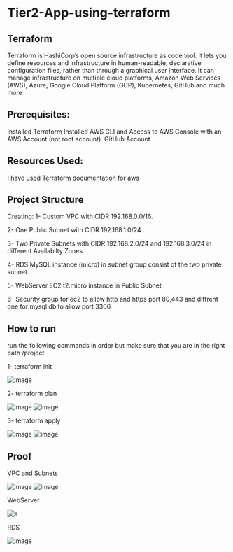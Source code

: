 # Tier2-App-using-terraform

## Terraform
Terraform is HashiCorp’s open source infrastructure as code tool. It lets you define resources and infrastructure in human-readable, declarative configuration files, 
rather than through a graphical user interface. It can manage infrastructure on multiple cloud platforms, Amazon Web Services (AWS), Azure, Google Cloud Platform (GCP),
Kubernetes, GitHub and much more

## Prerequisites:
Installed Terraform
Installed AWS CLI and Access to AWS Console with an AWS Account (not root account).
GitHub Account

## Resources Used:
I have used [Terraform documentation](https://registry.terraform.io/providers/hashicorp/aws/latest/docs) for aws 

## Project Structure

Creating:
1- Custom VPC with CIDR 192.168.0.0/16.

2- One Public Subnet with CIDR 192.168.1.0/24 .

3- Two Private Subnets with CIDR 192.168.2.0/24 and 192.168.3.0/24 in different Availabilty Zones.

4- RDS MySQL instance (micro) in subnet group consist of the two private subnet.

5- WebServer EC2 t2.micro instance in Public Subnet 

6- Security group for ec2 to allow http and https port 80,443 and diffrent one for mysql db to allow port 3306 

## How to run

run the following commands in order but make sure that you are in the right path 
/project

1- terraform init

![image](https://user-images.githubusercontent.com/122731503/222960295-7066fe8f-321f-46c0-a638-158e4ac2127e.png)

2- terraform plan

![image](https://user-images.githubusercontent.com/122731503/222960334-09bfbe5b-b65a-4d8b-80b8-7384c7274914.png)
![image](https://user-images.githubusercontent.com/122731503/222960578-2df8711d-f743-4bd8-a796-43457fc5c74e.png)

3- terraform apply

![image](https://user-images.githubusercontent.com/122731503/222960607-d90b68d8-6eb2-488b-8019-34ad11ab412c.png)
![image](https://user-images.githubusercontent.com/122731503/222960634-b5545d72-4ffc-43c9-a04f-13963062bfd5.png)




## Proof

VPC and Subnets

![image](https://user-images.githubusercontent.com/122731503/222960951-d4183394-d180-40de-b379-5ed13147ed7c.png)
![image](https://user-images.githubusercontent.com/122731503/222960763-a0128830-b725-4d66-a2e1-fc8af87db6e5.png)

WebServer

![a](https://user-images.githubusercontent.com/122731503/222960416-1d859978-fd52-4043-b7dc-b8ea35d015ff.JPG)

RDS

![image](https://user-images.githubusercontent.com/122731503/222960838-de1cbe41-aa41-4bb1-969d-396521c9b5ad.png)




